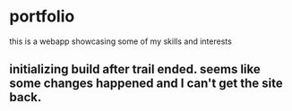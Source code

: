 # portfolio
this is a webapp showcasing some of my skills and interests

## initializing build after trail ended. seems like some changes happened and I can't get the site back.
